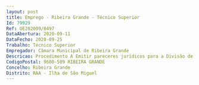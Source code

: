 ```yaml
--- 
layout: post
title: Emprego - Ribeira Grande - Técnico Superior
Id: 79929
Ref: OE202009/0497
DataAbertura: 2020-09-11
DataFecho: 2020-09-25
Trabalho: Técnico Superior
Empregador: Câmara Municipal de Ribeira Grande
Descricao: Procedimento A Emitir pareceres jurídicos para a Divisão de Gestão Administrativa e Financeira  Gerir o sistema centralizado de compras de bens e serviços e organizar e manter atualizada uma base de dados de fornecedores  Desenvolver a gestão de stocks assegurando a sua eficácia em matéria administrativa  Elaborar, em colaboração com os serviços o plano anual de aquisições e assegurar a sua execução em tempo útil, atendendo a critérios de ordem legal, técnica, de economia e de oportunidade  Centralizar, elaborar e organizar os processos administrativos para a realização de procedimentos visando a aquisição de bens e serviços  Administrar os artigos de consumo corrente existentes e proceder à sua distribuição interna, propondo medidas tendentes a racionalizar as aquisições de material e os consumos  Desenvolver estudos que permitam, designadamente, analisar os custos de aquisições de bens e serviços.
CodigoPostal: 9600-509 RIBEIRA GRANDE
Concelho: Ribeira Grande
Distrito: RAA - Ilha de São Miguel
--- 
```

